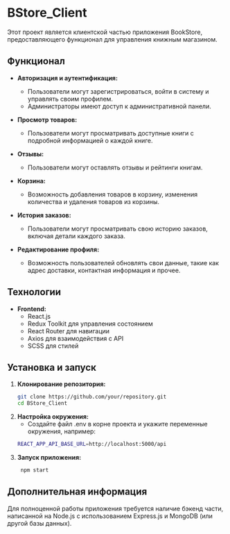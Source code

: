 # BStore_Client

Этот проект является клиентской частью приложения BookStore, предоставляющего функционал для управления книжным магазином.

## Функционал

- **Авторизация и аутентификация:**
    - Пользователи могут зарегистрироваться, войти в систему и управлять своим профилем.
    - Администраторы имеют доступ к административной панели.

- **Просмотр товаров:**
    - Пользователи могут просматривать доступные книги с подробной информацией о каждой книге.

- **Отзывы:**
    - Пользователи могут оставлять отзывы и рейтинги книгам.

- **Корзина:**
    - Возможность добавления товаров в корзину, изменения количества и удаления товаров из корзины.

- **История заказов:**
    - Пользователи могут просматривать свою историю заказов, включая детали каждого заказа.

- **Редактирование профиля:**
    - Возможность пользователей обновлять свои данные, такие как адрес доставки, контактная информация и прочее.

## Технологии

- **Frontend:**
    - React.js
    - Redux Toolkit для управления состоянием
    - React Router для навигации
    - Axios для взаимодействия с API
    - SCSS для стилей

## Установка и запуск

1. **Клонирование репозитория:**
   ```bash
   git clone https://github.com/your/repository.git
   cd BStore_Client

2. **Настройка окружения:**
    - Создайте файл .env в корне проекта и укажите переменные окружения, например:
   ```bash
   REACT_APP_API_BASE_URL=http://localhost:5000/api

3. **Запуск приложения:**
   ```bash
    npm start

## Дополнительная информация
Для полноценной работы приложения требуется наличие бэкенд части, написанной на Node.js с использованием Express.js и MongoDB (или другой базы данных).

